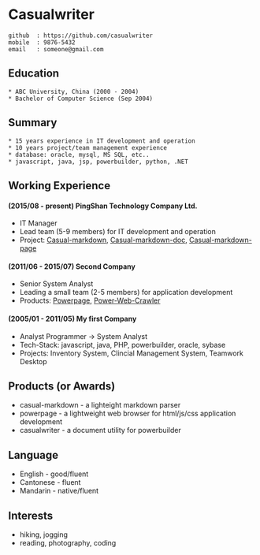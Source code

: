# Casualwriter

    github  : https://github.com/casualwriter
    mobile  : 9876-5432
    email   : someone@gmail.com

## Education

    * ABC University, China (2000 - 2004)
    * Bachelor of Computer Science (Sep 2004)

## Summary

    * 15 years experience in IT development and operation
    * 10 years project/team management experience
    * database: oracle, mysql, MS SQL, etc..
    * javascript, java, jsp, powerbuilder, python, .NET

## Working Experience

#### (2015/08 - present) PingShan Technology Company Ltd.

* IT Manager
* Lead team (5-9 members) for IT development and operation
* Project: [Casual-markdown](), [Casual-markdown-doc](), [Casual-markdown-page]()

#### (2011/06 - 2015/07) Second Company

* Senior System Analyst
* Leading a small team (2-5 members) for application development
* Products: [Powerpage](https://github.com/casualwriter/powerpage), [Power-Web-Crawler]()

#### (2005/01 - 2011/05) My first Company

* Analyst Programmer -> System Analyst
* Tech-Stack: javascript, java, PHP, powerbuilder, oracle, sybase
* Projects: Inventory System, Clincial Management System, Teamwork Desktop

## Products (or Awards)

* casual-markdown - a lighteight markdown parser
* powerpage - a lightweight web browser for html/js/css application development
* casualwriter - a document utility for powerbuilder

## Language

* English - good/fluent
* Cantonese - fluent
* Mandarin - native/fluent

## Interests

* hiking, jogging
* reading, photography, coding
